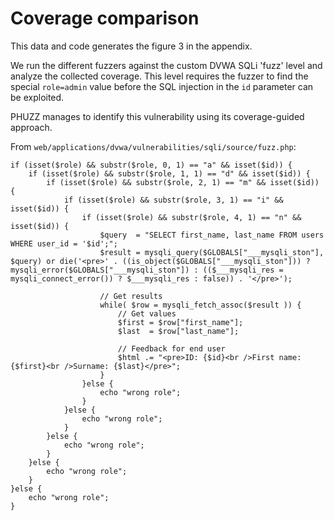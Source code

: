 Coverage comparison
====================

This data and code generates the figure 3 in the appendix.

We run the different fuzzers against the custom DVWA SQLi 'fuzz' level and analyze the collected coverage. This level requires the fuzzer to find the special `role=admin` value before the SQL injection in the `id` parameter can be exploited.

PHUZZ manages to identify this vulnerability using its coverage-guided approach.

From `web/applications/dvwa/vulnerabilities/sqli/source/fuzz.php`:
```
if (isset($role) && substr($role, 0, 1) == "a" && isset($id)) {
	if (isset($role) && substr($role, 1, 1) == "d" && isset($id)) {
		if (isset($role) && substr($role, 2, 1) == "m" && isset($id)) {
			if (isset($role) && substr($role, 3, 1) == "i" && isset($id)) {
				if (isset($role) && substr($role, 4, 1) == "n" && isset($id)) {
					$query  = "SELECT first_name, last_name FROM users WHERE user_id = '$id';";
					$result = mysqli_query($GLOBALS["___mysqli_ston"],  $query) or die('<pre>' . ((is_object($GLOBALS["___mysqli_ston"])) ? mysqli_error($GLOBALS["___mysqli_ston"]) : (($___mysqli_res = mysqli_connect_error()) ? $___mysqli_res : false)) . '</pre>');

					// Get results
					while( $row = mysqli_fetch_assoc($result )) {
						// Get values
						$first = $row["first_name"];
						$last  = $row["last_name"];

						// Feedback for end user
						$html .= "<pre>ID: {$id}<br />First name: {$first}<br />Surname: {$last}</pre>";
					}
				}else {
					echo "wrong role";
				}
			}else {
				echo "wrong role";
			}
		}else {
			echo "wrong role";
		}
	}else {
		echo "wrong role";
	}
}else {
	echo "wrong role";
}
```